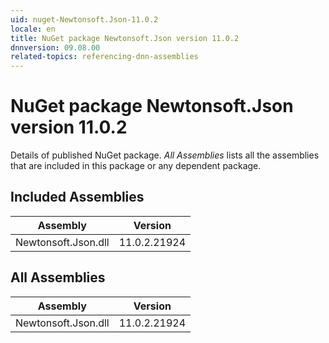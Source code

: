 ```yaml
---
uid: nuget-Newtonsoft.Json-11.0.2
locale: en
title: NuGet package Newtonsoft.Json version 11.0.2
dnnversion: 09.08.00
related-topics: referencing-dnn-assemblies
---
```


# NuGet package Newtonsoft.Json version 11.0.2
Details of published NuGet package.
*All Assemblies* lists all the assemblies that are included in this package or any dependent package.

## Included Assemblies

|Assembly|Version|
|---|---|
|Newtonsoft.Json.dll|11.0.2.21924|

## All Assemblies

|Assembly|Version|
|---|---|
|Newtonsoft.Json.dll|11.0.2.21924|


